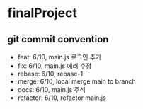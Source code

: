 # finalProject

## git commit convention
  - feat: 6/10, main.js 로그인 추가
  - fix: 6/10, main.js 에러 수정
  - rebase: 6/10, rebase-1
  - merge: 6/10, local merge main to branch
  - docs: 6/10, main.js 주석
  - refactor: 6/10, refactor main.js
